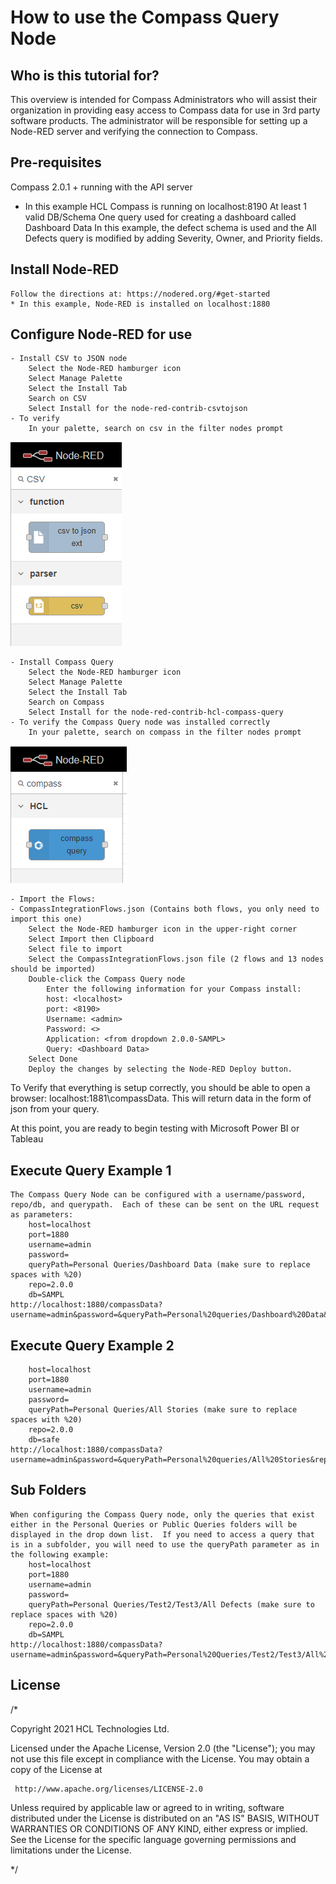 # How to use the Compass Query Node

## Who is this tutorial for?

This overview is intended for Compass Administrators who will assist their organization in providing easy access to Compass data for use in 3rd party software products.  The administrator will be responsible for setting up a Node-RED server and verifying the connection to Compass.

## Pre-requisites
Compass 2.0.1 + running with the API server
* In this example HCL Compass is running on localhost:8190
At least 1 valid DB/Schema
One query used for creating a dashboard called Dashboard Data
In this example, the defect schema is used and the All Defects query is modified by adding Severity, Owner, and Priority fields.
	
## Install Node-RED
	Follow the directions at: https://nodered.org/#get-started
	* In this example, Node-RED is installed on localhost:1880
	
## Configure Node-RED for use
	- Install CSV to JSON node
		Select the Node-RED hamburger icon
		Select Manage Palette
		Select the Install Tab
		Search on CSV
		Select Install for the node-red-contrib-csvtojson
	- To verify
		In your palette, search on csv in the filter nodes prompt
![CSV Verification](https://github.com/hcl-compass/Compass-Query/blob/main/statics/CSV.png)

	- Install Compass Query  
		Select the Node-RED hamburger icon
		Select Manage Palette
		Select the Install Tab
		Search on Compass 
		Select Install for the node-red-contrib-hcl-compass-query
	- To verify the Compass Query node was installed correctly
		In your palette, search on compass in the filter nodes prompt
![Compass Verification](https://github.com/hcl-compass/Compass-Query/blob/main/statics/Compass.png)

	- Import the Flows:
	- CompassIntegrationFlows.json (Contains both flows, you only need to import this one)
		Select the Node-RED hamburger icon in the upper-right corner
		Select Import then Clipboard
		Select file to import
		Select the CompassIntegrationFlows.json file (2 flows and 13 nodes should be imported)
		Double-click the Compass Query node
			Enter the following information for your Compass install:
			host: <localhost>
			port: <8190>
			Username: <admin>
			Password: <>
			Application: <from dropdown 2.0.0-SAMPL>
			Query: <Dashboard Data>
		Select Done
		Deploy the changes by selecting the Node-RED Deploy button.

To Verify that everything is setup correctly, you should be able to open a browser: localhost:1881\compassData.  This will return data in the form of json from your query.

At this point, you are ready to begin testing with Microsoft Power BI or Tableau

## Execute Query Example 1 
	The Compass Query Node can be configured with a username/password, repo/db, and querypath.  Each of these can be sent on the URL request as parameters:
		host=localhost
		port=1880
		username=admin
		password=
		queryPath=Personal Queries/Dashboard Data (make sure to replace spaces with %20)
		repo=2.0.0
		db=SAMPL
	http://localhost:1880/compassData?username=admin&password=&queryPath=Personal%20queries/Dashboard%20Data&repo=2.0.0&db=SAMPL

## Execute Query Example 2
	
		host=localhost
		port=1880
		username=admin
		password=
		queryPath=Personal Queries/All Stories (make sure to replace spaces with %20)
		repo=2.0.0
		db=safe
	http://localhost:1880/compassData?username=admin&password=&queryPath=Personal%20queries/All%20Stories&repo=2.0.0&db=safe


## Sub Folders
	When configuring the Compass Query node, only the queries that exist either in the Personal Queries or Public Queries folders will be displayed in the drop down list.  If you need to access a query that is in a subfolder, you will need to use the queryPath parameter as in the following example:
		host=localhost
		port=1880
		username=admin
		password=
		queryPath=Personal Queries/Test2/Test3/All Defects (make sure to replace spaces with %20)
		repo=2.0.0
		db=SAMPL
	http://localhost:1880/compassData?username=admin&password=&queryPath=Personal%20Queries/Test2/Test3/All%20Defects&repo=2.0.0&db=SAMPL	
	
## License

/*
 
 Copyright 2021 HCL Technologies Ltd.

 Licensed under the Apache License, Version 2.0 (the "License");
 you may not use this file except in compliance with the License.
 You may obtain a copy of the License at

     http://www.apache.org/licenses/LICENSE-2.0

 Unless required by applicable law or agreed to in writing, software
 distributed under the License is distributed on an "AS IS" BASIS,
 WITHOUT WARRANTIES OR CONDITIONS OF ANY KIND, either express or implied.
 See the License for the specific language governing permissions and
 limitations under the License.
 
*/
